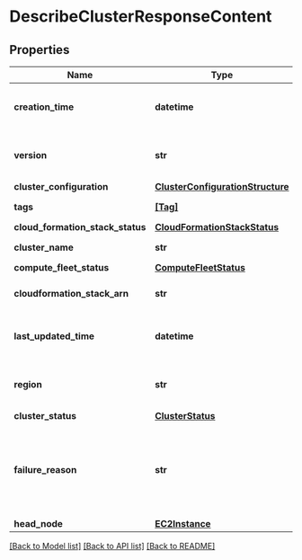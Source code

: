 # DescribeClusterResponseContent


## Properties
Name | Type | Description | Notes
------------ | ------------- | ------------- | -------------
**creation_time** | **datetime** | Timestamp representing the cluster creation time. | 
**version** | **str** | ParallelCluster version used to create the cluster. | 
**cluster_configuration** | [**ClusterConfigurationStructure**](ClusterConfigurationStructure.md) |  | 
**tags** | [**[Tag]**](Tag.md) | Tags associated with the cluster. | 
**cloud_formation_stack_status** | [**CloudFormationStackStatus**](CloudFormationStackStatus.md) |  | 
**cluster_name** | **str** | Name of the cluster. | 
**compute_fleet_status** | [**ComputeFleetStatus**](ComputeFleetStatus.md) |  | 
**cloudformation_stack_arn** | **str** | ARN of the main CloudFormation stack. | 
**last_updated_time** | **datetime** | Timestamp representing the last cluster update time. | 
**region** | **str** | AWS region where the cluster is created. | 
**cluster_status** | [**ClusterStatus**](ClusterStatus.md) |  | 
**failure_reason** | **str** | Reason of the failure when the stack is in CREATE_FAILED, UPDATE_FAILED or DELETE_FAILED status. | [optional] 
**head_node** | [**EC2Instance**](EC2Instance.md) |  | [optional] 

[[Back to Model list]](../README.md#documentation-for-models) [[Back to API list]](../README.md#documentation-for-api-endpoints) [[Back to README]](../README.md)


